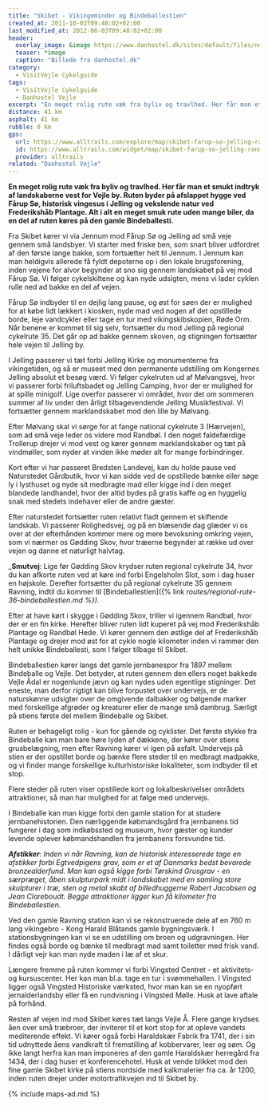 ```yaml
---
title: "Skibet - Vikingeminder og Bindeballestien"
created_at: 2011-10-03T09:48:02+02:00
last_modified_at: 2012-06-03T09:48:02+02:00
header:
  overlay_image: &image https://www.danhostel.dk/sites/default/files/node/related_product/field_images/608126/309267.jpeg
  teaser: *image
  caption: "Billede fra danhostel.dk"
category:
  - VisitVejle Cykelguide
tags:
  - VisitVejle Cykelguide
  - Danhostel Vejle
excerpt: "En meget rolig rute væk fra byliv og travlhed. Her får man et smukt indtryk af landskaberne vest for Vejle by."
distance: 41 km
asphalt: 41 km
rubble: 0 km
gps: 
  url: https://www.alltrails.com/explore/map/skibet-farup-so-jelling-randbol-bindeballestien-1ecdec3
  id: https://www.alltrails.com/widget/map/skibet-farup-so-jelling-randbol-bindeballestien-1ecdec3
  provider: alltrails
related: "Danhostel Vejle"
---
```


**En meget rolig rute væk fra byliv og travlhed. Her får man et smukt indtryk af landskaberne vest for Vejle by. Ruten byder på afslappet hygge ved Fårup Sø, historisk vingesus i Jelling og vekslende natur ved Frederikshåb Plantage. Alt i alt en meget smuk rute uden mange biler, da en del af ruten køres på den gamle Bindeballesti.**

Fra Skibet kører vi via Jennum mod Fårup Sø og Jelling ad små veje gennem små landsbyer. Vi starter med friske ben, som snart bliver udfordret af den første lange bakke, som fortsætter helt til Jennum. I Jennum kan man heldigvis allerede få fyldt depoterne op i den lokale brugsforening, inden vejene for alvor begynder at sno sig gennem landskabet på vej mod Fårup Sø. Vi følger cykelskiltene og kan nyde udsigten, mens vi lader cyklen rulle ned ad bakke en del af vejen.

Fårup Sø indbyder til en dejlig lang pause, og øst for søen der er mulighed for at købe lidt lækkert i kiosken, nyde mad ved nogen af det opstillede borde, leje vandcykler eller tage en tur med vikingskibskopien, Røde Orm. Når benene er kommet til sig selv, fortsætter du mod Jelling på regional cykelrute 35. Det går op ad bakke gennem skoven, og stigningen fortsætter hele vejen til Jelling by.

I Jelling passerer vi tæt forbi Jelling Kirke og monumenterne fra vikingetiden, og så er museet med den permanente udstilling om Kongernes Jelling absolut et besøg værd. Vi følger cykelruten ud af Mølvangsvej, hvor vi passerer forbi friluftsbadet og Jelling Camping, hvor der er mulighed for at spille minigolf. Lige overfor passerer vi området, hvor det om sommeren summer af liv under den årligt tilbagevendende Jelling Musikfestival. Vi fortsætter gennem marklandskabet mod den lille by Mølvang.

Efter Mølvang skal vi sørge for at fange national cykelrute 3 (Hærvejen), som ad små veje leder os videre mod Randbøl. I den noget faldefærdige Trollerup drejer vi mod vest og kører gennem marklandskaber og tæt på vindmøller, som nyder at vinden ikke møder alt for mange forbindringer. 

Kort efter vi har passeret Bredsten Landevej, kan du holde pause ved Naturstedet Gårdbutik, hvor vi kan sidde ved de opstillede bænke eller søge ly i lysthuset og nyde sit medbragte mad eller kigge ind i den meget blandede landhandel, hvor der altid bydes på gratis kaffe og en hyggelig snak med stedets indehaver eller de andre gæster.

Efter naturstedet fortsætter ruten relativt fladt gennem et skiftende landskab. Vi passerer Rolighedsvej, og på en blæsende dag glæder vi os over at der efterhånden kommer mere og mere bevoksning omkring vejen, som vi nærmer os Gødding Skov, hvor træerne begynder at række ud over vejen og danne et naturligt halvtag. 

_**Smutvej**: Lige før Gødding Skov krydser ruten regional cykelrute 34, hvor du kan afkorte ruten ved at køre ind forbi Engelsholm Slot, som i dag huser en højskole. Derefter fortsætter du på regional cykelrute 35 gennem Ravning, indtil du kommer til [Bindeballestien]({% link _routes/regional-rute-36-bindeballestien.md %})._

Efter at have kørt i skygge i Gødding Skov, triller vi igennem Randbøl, hvor der er en fin kirke. Herefter bliver ruten lidt kuperet på vej mod Frederikshåb Plantage og Randbøl Hede. Vi kører gennem den østlige del af Frederikshåb Plantage og drejer mod øst for at cykle nogle kilometer inden vi rammer den helt unikke Bindeballesti, som I følger tilbage til Skibet.

Bindeballestien kører langs det gamle jernbanespor fra 1897 mellem Bindeballe og Vejle. Det betyder, at ruten gennem den ellers noget bakkede Vejle Ådal er nogenlunde jævn og kan nydes uden egentlige stigninger. Det eneste, man derfor rigtigt kan blive forpustet over undervejs, er de naturskønne udsigter over de omgivende dalbakker og bølgende marker med forskellige afgrøder og kreaturer eller de mange små dambrug. Særligt på stiens første del mellem Bindeballe og Skibet.

Ruten er behageligt rolig - kun for gående og cyklister. Det første stykke fra Bindeballe kan man bare høre lyden af dækkene, der kører over stiens grusbelægning, men efter Ravning kører vi igen på asfalt. Undervejs på stien er der opstillet borde og bænke flere steder til en medbragt madpakke, og vi finder mange forskellige kulturhistoriske lokaliteter, som indbyder til et stop.

Flere steder på ruten viser opstillede kort og lokalbeskrivelser områdets attraktioner, så man har mulighed for at følge med undervejs.

I Bindeballe kan man kigge forbi den gamle station for at studere jernbanehistorien. Den nærliggende købmandsgård fra jernbanens tid fungerer i dag som indkøbssted og museum, hvor gæster og kunder levende oplever købmandshandlen fra jernbanens forsvundne tid.

_**Afstikker**: Inden vi når Ravning, kan de historisk interesserede tage en afstikker forbi Egtvedpigens grav, som er et af Danmarks bedst bevarede bronzealderfund. Man kan også kigge forbi Tørskind Grusgrav - en særpræget, åben skulpturpark midt i landskabet med en samling store skulpturer i træ, sten og metal skabt af billedhuggerne Robert Jacobsen og Jean Clareboudt. Begge attraktioner ligger kun få kilometer fra Bindeballestien._  

Ved den gamle Ravning station kan vi se rekonstruerede dele af en 760 m lang vikingebro - Kong Harald Blåtands gamle bygningsværk. I stationsbygningen kan vi se en udstilling om broen og udgravningen. Her findes også borde og bænke til medbragt mad samt toiletter med frisk vand. I dårligt vejr kan man nyde maden i læ af et skur.

Længere fremme på ruten kommer vi forbi Vingsted Centret - et aktivitets- og kursuscenter. Her kan man bl.a. tage en tur i svømmehallen. I Vingsted ligger også Vingsted Historiske værksted, hvor man kan se en nyopført jernalderlandsby eller få en rundvisning i Vingsted Mølle. Husk at lave aftale på forhånd.

Resten af vejen ind mod Skibet køres tæt langs Vejle Å. Flere gange krydses åen over små træbroer, der inviterer til et kort stop for at opleve vandets mediterende effekt. Vi kører også forbi Haraldskær Fabrik fra 1741, der i sin tid udnyttede åens vandkraft til fremstilling af kobbervarer, leer og søm. Og ikke langt herfra kan man imponeres af den gamle Haraldskær herregård fra 1434, der i dag huser et konferencehotel. Husk at vende blikket mod den fine gamle Skibet kirke på stiens nordside med kalkmalerier fra ca. år 1200, inden ruten drejer under motortrafikvejen ind til Skibet by. 

{% include maps-ad.md %}
